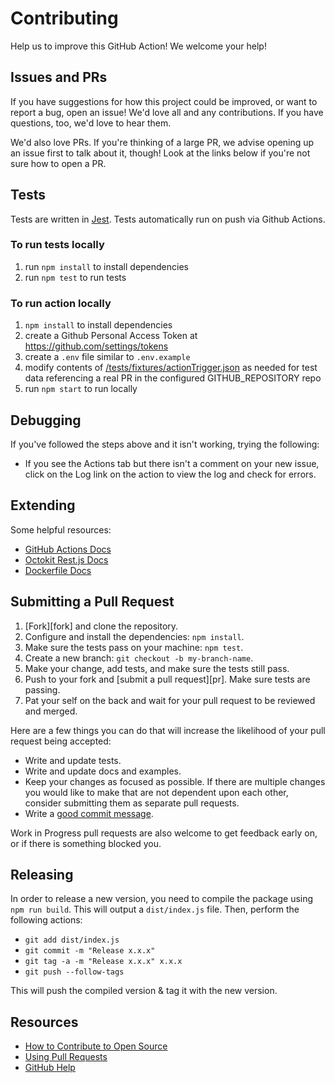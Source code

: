 # Contributing

Help us to improve this GitHub Action! We welcome your help!

## Issues and PRs

If you have suggestions for how this project could be improved, or want to report a bug, open an issue! We'd love all and any contributions. If you have questions, too, we'd love to hear them.

We'd also love PRs. If you're thinking of a large PR, we advise opening up an issue first to talk about it, though! Look at the links below if you're not sure how to open a PR.

## Tests

Tests are written in [Jest](https://jestjs.io/en/). Tests automatically run on push via Github Actions.

### To run tests locally

1. run `npm install` to install dependencies
1. run `npm test` to run tests

### To run action locally

1. `npm install` to install dependencies
1. create a Github Personal Access Token at https://github.com/settings/tokens
1. create a `.env` file similar to `.env.example`
1. modify contents of [/tests/fixtures/actionTrigger.json](./tests/fixtures/actionTrigger.json) as needed for test data referencing a real PR in the configured GITHUB_REPOSITORY repo
1. run `npm start` to run locally

## Debugging

If you've followed the steps above and it isn't working, trying the following:

- If you see the Actions tab but there isn't a comment on your new issue, click on the Log link on the action to view the log and check for errors.

## Extending

Some helpful resources:

- [GitHub Actions Docs](https://developer.github.com/actions/)
- [Octokit Rest.js Docs](https://octokit.github.io/rest.js/#api-Issues-createComment)
- [Dockerfile Docs](https://docs.docker.com/engine/reference/builder/)

## Submitting a Pull Request

1. [Fork][fork] and clone the repository.
1. Configure and install the dependencies: `npm install`.
1. Make sure the tests pass on your machine: `npm test`.
1. Create a new branch: `git checkout -b my-branch-name`.
1. Make your change, add tests, and make sure the tests still pass.
1. Push to your fork and [submit a pull request][pr]. Make sure tests are passing.
1. Pat your self on the back and wait for your pull request to be reviewed and merged.

Here are a few things you can do that will increase the likelihood of your pull request being accepted:

- Write and update tests.
- Write and update docs and examples.
- Keep your changes as focused as possible. If there are multiple changes you would like to make that are not dependent upon each other, consider submitting them as separate pull requests.
- Write a [good commit message](http://tbaggery.com/2008/04/19/a-note-about-git-commit-messages.html).

Work in Progress pull requests are also welcome to get feedback early on, or if there is something blocked you.

## Releasing

In order to release a new version, you need to compile the package using `npm run build`. This will output a `dist/index.js` file.
Then, perform the following actions:

- `git add dist/index.js`
- `git commit -m "Release x.x.x"`
- `git tag -a -m "Release x.x.x" x.x.x`
- `git push --follow-tags`

This will push the compiled version & tag it with the new version.

## Resources

- [How to Contribute to Open Source](https://opensource.guide/how-to-contribute/)
- [Using Pull Requests](https://help.github.com/articles/about-pull-requests/)
- [GitHub Help](https://help.github.com)

